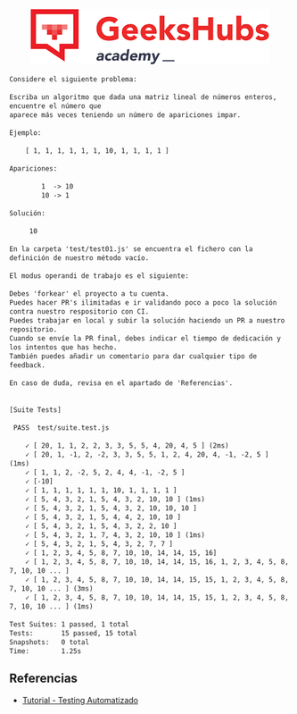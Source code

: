 <p align="center">
    <img src="https://github.com/GeeksHubsAcademy/2020-geekshubs-media/blob/master/image/logo.png" >	
</p>


    Considere el siguiente problema:

	Escriba un algoritmo que dada una matriz lineal de números enteros, encuentre el número que 
	aparece más veces teniendo un número de apariciones impar.

	Ejemplo:

		[ 1, 1, 1, 1, 1, 1, 10, 1, 1, 1, 1 ] 
		
    Apariciones:

        	1  -> 10 
        	10 -> 1

    Solución:

       	 10
		
    En la carpeta 'test/test01.js' se encuentra el fichero con la definición de nuestro método vacío.
    
    El modus operandi de trabajo es el siguiente:
    
    Debes 'forkear' el proyecto a tu cuenta.
    Puedes hacer PR's ilimitadas e ir validando poco a poco la solución contra nuestro respositorio con CI.
    Puedes trabajar en local y subir la solución haciendo un PR a nuestro repositorio.
    Cuando se envíe la PR final, debes indicar el tiempo de dedicación y los intentos que has hecho.
    También puedes añadir un comentario para dar cualquier tipo de feedback.
    
    En caso de duda, revisa en el apartado de 'Referencias'.       
    

    [Suite Tests]
    
 	 PASS  test/suite.test.js
		
        ✓ [ 20, 1, 1, 2, 2, 3, 3, 5, 5, 4, 20, 4, 5 ] (2ms)
        ✓ [ 20, 1, -1, 2, -2, 3, 3, 5, 5, 1, 2, 4, 20, 4, -1, -2, 5 ] (1ms)
        ✓ [ 1, 1, 2, -2, 5, 2, 4, 4, -1, -2, 5 ]
        ✓ [-10]
        ✓ [ 1, 1, 1, 1, 1, 1, 10, 1, 1, 1, 1 ]
        ✓ [ 5, 4, 3, 2, 1, 5, 4, 3, 2, 10, 10 ] (1ms)
        ✓ [ 5, 4, 3, 2, 1, 5, 4, 3, 2, 10, 10, 10 ]
        ✓ [ 5, 4, 3, 2, 1, 5, 4, 4, 2, 10, 10 ]
        ✓ [ 5, 4, 3, 2, 1, 5, 4, 3, 2, 2, 10 ]
        ✓ [ 5, 4, 3, 2, 1, 7, 4, 3, 2, 10, 10 ] (1ms)
        ✓ [ 5, 4, 3, 2, 1, 5, 4, 3, 2, 7, 7 ]
        ✓ [ 1, 2, 3, 4, 5, 8, 7, 10, 10, 14, 14, 15, 16]
        ✓ [ 1, 2, 3, 4, 5, 8, 7, 10, 10, 14, 14, 15, 16, 1, 2, 3, 4, 5, 8, 7, 10, 10 ... ]
        ✓ [ 1, 2, 3, 4, 5, 8, 7, 10, 10, 14, 14, 15, 15, 1, 2, 3, 4, 5, 8, 7, 10, 10 ... ] (3ms)
        ✓ [ 1, 2, 3, 4, 5, 8, 7, 10, 10, 14, 14, 15, 15, 1, 2, 3, 4, 5, 8, 7, 10, 10 ... ] (1ms)
            
    Test Suites: 1 passed, 1 total
    Tests:       15 passed, 15 total
    Snapshots:   0 total
    Time:        1.25s		

## Referencias

* [Tutorial - Testing Automatizado](https://github.com/GeeksHubsAcademy/2020-js-vanilla-testing-FFFF/blob/master/README.md)
